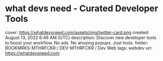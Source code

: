 # what devs need - Curated Developer Tools

cover: https://whatdevsneed.com/assets/img/twitter-card.png
created: August 13, 2022 6:46 AM (UTC)
description: Discover new developer tools to boost your workflow. No ads. No anoying popups. Just tools.
folder: BOOKMRKS-MTHRFCKR / DEV-MTHRFCKR / Dev Web
tags: webdev
url: https://whatdevsneed.com
